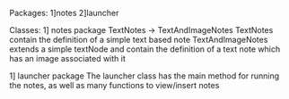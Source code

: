 Packages:
1]notes
2]launcher

Classes:
1] notes package
TextNotes -> TextAndImageNotes
TextNotes contain the definition of a simple text based note
TextAndImageNotes extends a simple textNode and contain the definition of a text note which has an image associated with it

1] launcher package
The launcher class has the main method for running the notes, as well as many functions to view/insert notes
